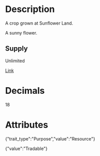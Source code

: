 # Description

A crop grown at Sunflower Land.

A sunny flower.

## Supply

Unlimited

[Link](https://docs.sunflower-land.com/player-guides/crop-farming)

# Decimals

18

# Attributes

{"trait_type":"Purpose","value":"Resource"}

{"value":"Tradable"}

